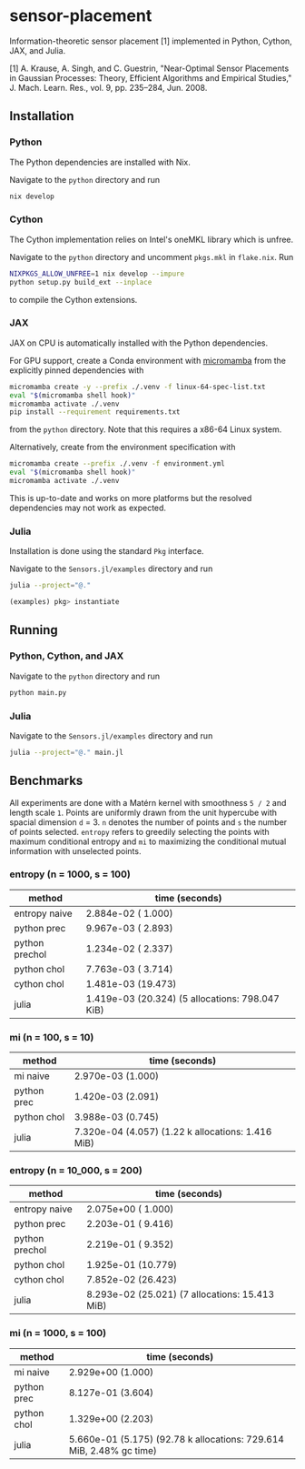 # sensor-placement

Information-theoretic sensor placement [1]
implemented in Python, Cython, JAX, and Julia.

[1] A. Krause, A. Singh, and C. Guestrin, "Near-Optimal Sensor Placements
in Gaussian Processes: Theory, Efficient Algorithms and Empirical
Studies," J. Mach. Learn. Res., vol. 9, pp. 235–284, Jun. 2008.

## Installation

### Python

The Python dependencies are installed with Nix.

Navigate to the `python` directory and run

```bash
nix develop
```

### Cython

The Cython implementation relies on Intel's oneMKL library which is unfree.

Navigate to the `python` directory and uncomment `pkgs.mkl` in `flake.nix`. Run

```bash
NIXPKGS_ALLOW_UNFREE=1 nix develop --impure
python setup.py build_ext --inplace
```

to compile the Cython extensions.

### JAX

JAX on CPU is automatically installed with the Python dependencies.

For GPU support, create a Conda environment with
[micromamba](https://mamba.readthedocs.io/en/latest/installation/micromamba-installation.html)
from the explicitly pinned dependencies with

```bash
micromamba create -y --prefix ./.venv -f linux-64-spec-list.txt
eval "$(micromamba shell hook)"
micromamba activate ./.venv
pip install --requirement requirements.txt
```

from the `python` directory. Note that this requires a x86-64 Linux system.

Alternatively, create from the environment specification with

```bash
micromamba create --prefix ./.venv -f environment.yml
eval "$(micromamba shell hook)"
micromamba activate ./.venv
```

This is up-to-date and works on more platforms but
the resolved dependencies may not work as expected.

### Julia

Installation is done using the standard `Pkg` interface.

Navigate to the `Sensors.jl/examples` directory and run

```bash
julia --project="@."
```

```julia
(examples) pkg> instantiate
```

## Running

### Python, Cython, and JAX

Navigate to the `python` directory and run

```bash
python main.py
```

### Julia

Navigate to the `Sensors.jl/examples` directory and run

```bash
julia --project="@." main.jl
```

## Benchmarks

All experiments are done with a Matérn kernel with smoothness `5 / 2`
and length scale `1`. Points are uniformly drawn from the unit hypercube
with spacial dimension `d` = 3. `n` denotes the number of points and `s`
the number of points selected. `entropy` refers to greedily selecting
the points with maximum conditional entropy and `mi` to maximizing the
conditional mutual information with unselected points.

### entropy (n = 1000, s = 100)

| method         | time (seconds)                                  |
| -------------- | ----------------------------------------------- |
| entropy naive  | 2.884e-02 ( 1.000)                              |
| python prec    | 9.967e-03 ( 2.893)                              |
| python prechol | 1.234e-02 ( 2.337)                              |
| python chol    | 7.763e-03 ( 3.714)                              |
| cython chol    | 1.481e-03 (19.473)                              |
| julia          | 1.419e-03 (20.324) (5 allocations: 798.047 KiB) |

### mi (n = 100, s = 10)

| method      | time (seconds)                                    |
| ----------- | ------------------------------------------------- |
| mi naive    | 2.970e-03 (1.000)                                 |
| python prec | 1.420e-03 (2.091)                                 |
| python chol | 3.988e-03 (0.745)                                 |
| julia       | 7.320e-04 (4.057) (1.22 k allocations: 1.416 MiB) |

### entropy (n = 10_000, s = 200)

| method         | time (seconds)                                 |
| -------------- | ---------------------------------------------- |
| entropy naive  | 2.075e+00 ( 1.000)                             |
| python prec    | 2.203e-01 ( 9.416)                             |
| python prechol | 2.219e-01 ( 9.352)                             |
| python chol    | 1.925e-01 (10.779)                             |
| cython chol    | 7.852e-02 (26.423)                             |
| julia          | 8.293e-02 (25.021) (7 allocations: 15.413 MiB) |

### mi (n = 1000, s = 100)

| method      | time (seconds)                                                      |
| ----------- | ------------------------------------------------------------------- |
| mi naive    | 2.929e+00 (1.000)                                                   |
| python prec | 8.127e-01 (3.604)                                                   |
| python chol | 1.329e+00 (2.203)                                                   |
| julia       | 5.660e-01 (5.175) (92.78 k allocations: 729.614 MiB, 2.48% gc time) |
